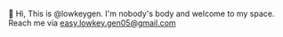 👋 Hi, This is @lowkeygen. I'm nobody's body and welcome to my space. Reach me via easy.lowkey.gen05@gmail.com 
